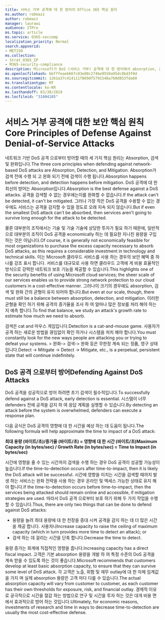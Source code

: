 ```yaml
---
title: 서비스 거부 공격에 대 한 방어의 Office 365 핵심 원리
ms.author: robmazz
author: robmazz
manager: laurawi
audience: ITPro
ms.topic: article
ms.service: O365-seccomp
localization_priority: Normal
search.appverid:
- MET150
ms.collection:
- Strat_O365_IP
- M365-security-compliance
description: Microsoft가 DoS (서비스 거부) 공격에 대 한 방어에서 absorption, 검색 및 완화의 핵심 원칙을 활용 하는 방법
ms.openlocfilehash: bbfffeaeb66fc83e80c274be9550a95dc8bd3f0d
ms.sourcegitcommit: 1261a37c414111f869df5791548a768d853fda60
ms.translationtype: MT
ms.contentlocale: ko-KR
ms.lasthandoff: 03/30/2019
ms.locfileid: "31004105"
---
```

# <a name="core-principles-of-defense-against-denial-of-service-attacks"></a><span data-ttu-id="a1dd2-103">서비스 거부 공격에 대한 보안 핵심 원칙</span><span class="sxs-lookup"><span data-stu-id="a1dd2-103">Core Principles of Defense Against Denial-of-Service Attacks</span></span>

<span data-ttu-id="a1dd2-104">네트워크 기반 DoS 공격 으로부터 방어할 때의 세 가지 핵심 원리는 Absorption, 검색 및 완화입니다.</span><span class="sxs-lookup"><span data-stu-id="a1dd2-104">The three core principles when defending against network-based DoS attacks are Absorption, Detection, and Mitigation.</span></span>
<span data-ttu-id="a1dd2-105">Absorption가 검색 전에 수행 되 고 완화 되기 전에 검색이 수행 됩니다.</span><span class="sxs-lookup"><span data-stu-id="a1dd2-105">Absorption happens before detection, and detection happens before mitigation.</span></span> <span data-ttu-id="a1dd2-106">DoS 공격에 대 한 최선의 방어는 Absorption입니다.</span><span class="sxs-lookup"><span data-stu-id="a1dd2-106">Absorption is the best defense against a DoS attacks.</span></span> <span data-ttu-id="a1dd2-107">공격을 검색할 수 없는 경우에는이를 완화할 수 없습니다.</span><span class="sxs-lookup"><span data-stu-id="a1dd2-107">If the attack can't be detected, it can't be mitigated.</span></span> <span data-ttu-id="a1dd2-108">그러나 가장 작은 DoS 공격을 수용할 수 없는 경우에도 서비스는 공격을 감지할 수 있을 정도로 오래 지속 되지 않습니다.</span><span class="sxs-lookup"><span data-stu-id="a1dd2-108">But if even the smallest DoS attack can't be absorbed, then services aren't going to survive long enough for the attack to be detected.</span></span>

<span data-ttu-id="a1dd2-109">물론 대부분의 조직에서는 기술 및 기술 기술에 상당한 투자가 필요 하기 때문에, 일반적으로 대부분의 조직이 DoS 공격을 economically 하는 데 필요한 지나친 용량을 구입 하는 것은 아닙니다.</span><span class="sxs-lookup"><span data-stu-id="a1dd2-109">Of course, it is generally not economically feasible for most organizations to purchase the excess capacity necessary to absorb DoS attacks, as this requires a considerable investment in technology and technical skills.</span></span> <span data-ttu-id="a1dd2-110">이는 Microsoft 클라우드 서비스를 사용 하는 경우의 보안 혜택 중 하나를 강조 표시 합니다. 서비스를 대규모로 사용 하면 클라우드 고객에 게 비용 효율적인 방식으로 강력한 네트워크 보호 기능을 제공할 수 있습니다.</span><span class="sxs-lookup"><span data-stu-id="a1dd2-110">This highlights one of the security benefits of using Microsoft cloud services; the sheer scale of our services enables us to provide strong network protection to our cloud customers in a cost-effective manner.</span></span> <span data-ttu-id="a1dd2-111">그러나이 크기의 경우에도 absorption, 검색 및 완화 간의 균형이 유지 되어야 합니다.</span><span class="sxs-lookup"><span data-stu-id="a1dd2-111">But even at our scale, though, there must still be a balance between absorption, detection, and mitigation.</span></span> <span data-ttu-id="a1dd2-112">이러한 균형을 확인 하기 위해 공격의 증가율을 조사 하 여 얼마나 많은 정보를 처리 해야 하는지 예측 합니다.</span><span class="sxs-lookup"><span data-stu-id="a1dd2-112">To find that balance, we study an attack's growth rate to estimate how much we need to absorb.</span></span>

<span data-ttu-id="a1dd2-113">검색은 cat and 마우스 게임입니다.</span><span class="sxs-lookup"><span data-stu-id="a1dd2-113">Detection is a cat-and-mouse game.</span></span> <span data-ttu-id="a1dd2-114">사용자가 공격 하는 새로운 방법을 끊임없이 확인 하거나 시스템을 처치 해야 합니다.</span><span class="sxs-lookup"><span data-stu-id="a1dd2-114">You must constantly look for the new ways people are attacking you or trying to defeat your systems.</span></span> <span data-ttu-id="a1dd2-115">> 완화-> 검색-> 완화 등은 무한정 계속 되는 정품, 영구 상태입니다.</span><span class="sxs-lookup"><span data-stu-id="a1dd2-115">Detect -> Mitigate -> Detect -> Mitigate, etc., is a perpetual, persistent state that will continue indefinitely.</span></span>

## <a name="defending-against-dos-attacks"></a><span data-ttu-id="a1dd2-116">DoS 공격 으로부터 방어</span><span class="sxs-lookup"><span data-stu-id="a1dd2-116">Defending Against DoS Attacks</span></span>

<span data-ttu-id="a1dd2-117">DoS 공격을 성공적으로 방어 하려면 초기 검색이 필수적입니다.</span><span class="sxs-lookup"><span data-stu-id="a1dd2-117">To successfully defend against a DoS attack, early detection is essential.</span></span> <span data-ttu-id="a1dd2-118">시스템이 너무 defenders 전에 공격을 감지 하 여 응답 계획을 실행할 수 있습니다.</span><span class="sxs-lookup"><span data-stu-id="a1dd2-118">By detecting an attack before the system is overwhelmed, defenders can execute a response plan.</span></span>

<span data-ttu-id="a1dd2-119">다음 공식은 DoS 공격의 영향에 대 한 시간을 예상 하는 데 도움이 됩니다.</span><span class="sxs-lookup"><span data-stu-id="a1dd2-119">The following formula will help approximate the time to impact of a DoS attack:</span></span>

   <span data-ttu-id="a1dd2-120">**최대 용량 (바이트/초)/증가율 (바이트/초) = 영향에 대 한 시간 (바이트/초)**</span><span class="sxs-lookup"><span data-stu-id="a1dd2-120">**Maximum Capacity (in bytes/sec) / Growth Rate (in bytes/sec) = Time to Impact (in bytes/sec)**</span></span>

<span data-ttu-id="a1dd2-121">시간에 영향을 줄 수 있는 시간까지 검색을 수행 하는 경우 DoS 공격이 성공할 가능성이 높습니다.</span><span class="sxs-lookup"><span data-stu-id="a1dd2-121">If the time-to-detection occurs after time-to-impact, then it is likely the DoS attack will be successful.</span></span> <span data-ttu-id="a1dd2-122">시간에 영향을 미치는 시간을 검색할 때까지 발생 하는 서비스는 완화 전략을 사용 하는 경우 온라인 및 액세스 가능한 상태로 유지 해야 합니다.</span><span class="sxs-lookup"><span data-stu-id="a1dd2-122">If the time-to-detection occurs before time-to-impact, then the services being attacked should remain online and accessible, if mitigation strategies are used.</span></span> <span data-ttu-id="a1dd2-123">따라서 DoS 공격 으로부터 보호 하기 위해 두 가지 작업을 수행할 수 있습니다.</span><span class="sxs-lookup"><span data-stu-id="a1dd2-123">Thus, there are only two things that can be done to defend against DoS attacks:</span></span>
- <span data-ttu-id="a1dd2-124">용량을 늘려 최대 용량에 대 한 천장을 증대 시켜 공격을 감지 하는 데 더 많은 시간을 제공 합니다. 사용자나</span><span class="sxs-lookup"><span data-stu-id="a1dd2-124">Increase capacity to raise the ceiling of maximum capacity (which in turn provides more time to detect an attack); or</span></span>
- <span data-ttu-id="a1dd2-125">검색 하는 데 걸리는 시간을 단축 합니다.</span><span class="sxs-lookup"><span data-stu-id="a1dd2-125">Decrease the time to detect.</span></span>

<span data-ttu-id="a1dd2-126">용량 증가는 회계에 직접적인 영향을 줍니다.</span><span class="sxs-lookup"><span data-stu-id="a1dd2-126">Increasing capacity has a direct fiscal impact.</span></span> <span data-ttu-id="a1dd2-127">고객은 기본 absorption 용량을 개발 하 여 특정 수준의 DoS 공격을 계속 받을 수 있도록 하는 것이 좋습니다.</span><span class="sxs-lookup"><span data-stu-id="a1dd2-127">Microsoft recommends that customers develop at least basic absorption capacity, to ensure that they can survive some level of DoS attack.</span></span> <span data-ttu-id="a1dd2-128">각 고객은 노출, 위험 및 재무 outlay에 대 한 자체 임계값을 가지 며 실제 absorption 용량은 고객 마다 다를 수 있습니다.</span><span class="sxs-lookup"><span data-stu-id="a1dd2-128">The actual absorption capacity will vary from customer to customer, as each customer has their own thresholds for exposure, risk, and financial outlay.</span></span> <span data-ttu-id="a1dd2-129">경제적 이유로 궁극적으로 시간을 절감 하는 방법으로 연구 및 시간을 투자 하는 것은 대개 비용 면에서 효과적으로 방어 하는 것입니다.</span><span class="sxs-lookup"><span data-stu-id="a1dd2-129">Ultimately, for economic reasons, investments of research and time in ways to decrease time-to-detection are usually the most cost-effective defense.</span></span>
